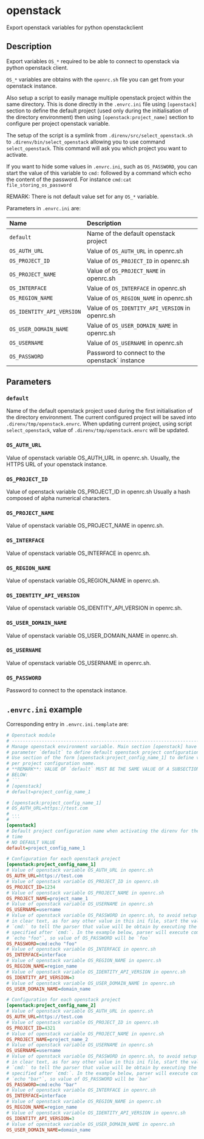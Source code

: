 # openstack
Export openstack variables for python openstackclient

## Description

Export variables `OS_*` required to be able to connect to openstack via
python openstack client.

`OS_*` variables are obtains with the `openrc.sh` file you can get from your
openstack instance.

Also setup a script to easily manage multiple openstack project within the
same directory. This is done directly in the `.envrc.ini` file using
`[openstack]` section to define the default project (used only during the
initialisation of the directory environment) then using
`[openstack:project_name]` section to configure per project openstack
variable.

The setup of the script is a symlink from `.direnv/src/select_openstack.sh`
to `.direnv/bin/select_openstack` allowing you to use command
`select_openstack`. This command will ask you which project you want to
activate.

If you want to hide some values in `.envrc.ini`, such as `OS_PASSWORD`, you
can start the value of this variable to `cmd:` followed by a command which
echo the content of the password. For instance `cmd:cat file_storing_os_password`

REMARK: There is not default value set for any `OS_*` variable.

Parameters in `.envrc.ini` are:

<center>

| Name                       | Description                                     |
| :------------------------- | :---------------------------------------------- |
| `default`                  | Name of the default openstack project           |
| `OS_AUTH_URL`              | Value of `OS_AUTH_URL` in openrc.sh             |
| `OS_PROJECT_ID`            | Value of `OS_PROJECT_ID` in openrc.sh           |
| `OS_PROJECT_NAME`          | Value of `OS_PROJECT_NAME` in openrc.sh         |
| `OS_INTERFACE`             | Value of `OS_INTERFACE` in openrc.sh            |
| `OS_REGION_NAME`           | Value of `OS_REGION_NAME` in openrc.sh          |
| `OS_IDENTITY_API_VERSION`  | Value of `OS_IDENTITY_API_VERSION` in openrc.sh |
| `OS_USER_DOMAIN_NAME`      | Value of `OS_USER_DOMAIN_NAME` in openrc.sh     |
| `OS_USERNAME`              | Value of `OS_USERNAME` in openrc.sh             |
| `OS_PASSWORD`              | Password to connect to the openstack` instance  |

</center>

## Parameters

###  `default`

Name of the default openstack project used during the first initialisation
of the directory environment. The current configured project will be saved
into `.direnv/tmp/openstack.envrc`. When updating current project, using
script `select_openstack`, value of `.direnv/tmp/openstack.envrc` will be
updated.

### `OS_AUTH_URL`

Value of openstack variable OS_AUTH_URL in openrc.sh. Usually, the HTTPS URL
of your openstack instance.

### `OS_PROJECT_ID`

Value of openstack variable OS_PROJECT_ID in openrc.sh Usually a hash
composed of alpha numerical characters.

### `OS_PROJECT_NAME`

Value of openstack variable OS_PROJECT_NAME in openrc.sh.

### `OS_INTERFACE`

Value of openstack variable OS_INTERFACE in openrc.sh.

### `OS_REGION_NAME`

Value of openstack variable OS_REGION_NAME in openrc.sh.

### `OS_IDENTITY_API_VERSION`

Value of openstack variable OS_IDENTITY_API_VERSION in openrc.sh.

### `OS_USER_DOMAIN_NAME`

Value of openstack variable OS_USER_DOMAIN_NAME in openrc.sh.

### `OS_USERNAME`

Value of openstack variable OS_USERNAME in openrc.sh.

### `OS_PASSWORD`

Password to connect to the openstack instance.

## `.envrc.ini` example

Corresponding entry in `.envrc.ini.template` are:

```ini
# Openstack module
# ------------------------------------------------------------------------------
# Manage openstack environment variable. Main section [openstack] have only one
# parameter `default` to define default openstack project configuration name.
# Use section of the form [openstack:project_config_name_1] to define variable
# per project configuration name.
# **REMARK**: VALUE OF `default` MUST BE THE SAME VALUE OF A SUBSECTION AS SHOWN
# BELOW:
# ```
# [openstack]
# default=project_config_name_1

# [openstack:project_config_name_1]
# OS_AUTH_URL=https://test.com
# ...
# ```
[openstack]
# Default project configuration name when activating the direnv for the first
# time
# NO DEFAULT VALUE
default=project_config_name_1

# Configuration for each openstack project
[openstack:project_config_name_1]
# Value of openstack variable OS_AUTH_URL in openrc.sh
OS_AUTH_URL=https://test.com
# Value of openstack variable OS_PROJECT_ID in openrc.sh
OS_PROJECT_ID=1234
# Value of openstack variable OS_PROJECT_NAME in openrc.sh
OS_PROJECT_NAME=project_name_1
# Value of openstack variable OS_USERNAME in openrc.sh
OS_USERNAME=username
# Value of openstack variable OS_PASSWORD in openrc.sh, to avoid setup a value
# in clear text, as for any other value in this ini file, start the value with
# `cmd:` to tell the parser that value will be obtain by executing the command
# specified after `¢md:`. In the example below, parser will execute command
# `echo "foo"`, so value of OS_PASSWORD will be `foo`
OS_PASSWORD=cmd:echo "foo"
# Value of openstack variable OS_INTERFACE in openrc.sh
OS_INTERFACE=interface
# Value of openstack variable OS_REGION_NAME in openrc.sh
OS_REGION_NAME=region_name
# Value of openstack variable OS_IDENTITY_API_VERSION in openrc.sh
OS_IDENTITY_API_VERSION=3
# Value of openstack variable OS_USER_DOMAIN_NAME in openrc.sh
OS_USER_DOMAIN_NAME=domain_name

# Configuration for each openstack project
[openstack:project_config_name_2]
# Value of openstack variable OS_AUTH_URL in openrc.sh
OS_AUTH_URL=https://test.com
# Value of openstack variable OS_PROJECT_ID in openrc.sh
OS_PROJECT_ID=4321
# Value of openstack variable OS_PROJECT_NAME in openrc.sh
OS_PROJECT_NAME=project_name_2
# Value of openstack variable OS_USERNAME in openrc.sh
OS_USERNAME=username
# Value of openstack variable OS_PASSWORD in openrc.sh, to avoid setup a value
# in clear text, as for any other value in this ini file, start the value with
# `cmd:` to tell the parser that value will be obtain by executing the command
# specified after `¢md:`. In the example below, parser will execute command
# `echo "bar"`, so value of OS_PASSWORD will be `bar`
OS_PASSWORD=cmd:echo "bar"
# Value of openstack variable OS_INTERFACE in openrc.sh
OS_INTERFACE=interface
# Value of openstack variable OS_REGION_NAME in openrc.sh
OS_REGION_NAME=region_name
# Value of openstack variable OS_IDENTITY_API_VERSION in openrc.sh
OS_IDENTITY_API_VERSION=3
# Value of openstack variable OS_USER_DOMAIN_NAME in openrc.sh
OS_USER_DOMAIN_NAME=domain_name
```
